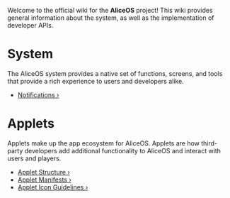 Welcome to the official wiki for the **AliceOS** project! This wiki provides general information about the system, as well as the implementation of developer APIs.

# System
The AliceOS system provides a native set of functions, screens, and tools that provide a rich experience to users and developers alike.
- [Notifications &rsaquo;](Notifications)

# Applets
Applets make up the app ecosystem for AliceOS. Applets are how third-party developers add additional functionality to AliceOS and interact with users and players.
- [Applet Structure &rsaquo;](Applet_Structure)
- [Applet Manifests &rsaquo;](Applet_Manifest)
- [Applet Icon Guidelines &rsaquo;](Icon_Guidelines)